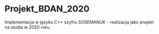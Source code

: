 # Projekt_BDAN_2020
Implementacja w języku C++ szyfru SOSEMANUK - realizacja jako projekt na studia w 2020 roku
